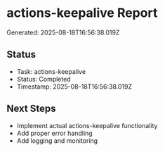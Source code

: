 # actions-keepalive Report

Generated: 2025-08-18T16:56:38.019Z

## Status
- Task: actions-keepalive
- Status: Completed
- Timestamp: 2025-08-18T16:56:38.019Z

## Next Steps
- Implement actual actions-keepalive functionality
- Add proper error handling
- Add logging and monitoring
